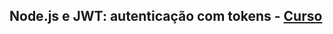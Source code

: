 ## Node.js e JWT: autenticação com tokens - [Curso](https://cursos.alura.com.br/course/node-jwt-autenticacao-tokens)
